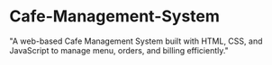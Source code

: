 # Cafe-Management-System
"A web-based Cafe Management System built with HTML, CSS, and JavaScript to manage menu, orders, and billing efficiently."
